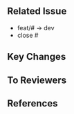 ## Related Issue
<!-- feat/#issue -> dev와 같이 반영 브랜치를 표시 -->
<!-- closed #issue로 merge되면 issue가 자동으로 close되게 -->
- feat/# -> dev
- close #

## Key Changes
<!-- 최대한 자세히 -->

## To Reviewers
<!-- 모호한 점, Key Changes에서 부족한 내용 -->

## References
<!-- 참고한 자료-->
